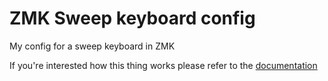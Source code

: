 # ZMK Sweep keyboard config

My config for a sweep keyboard in ZMK

If you're interested how this thing works please refer to the
[documentation](./docs/index.md)

